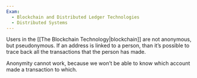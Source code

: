 ```yaml
---
Exam:
  - Blockchain and Distributed Ledger Technologies
  - Distributed Systems
---
```

Users in the [[The Blockchain Technology|blockchain]] are not anonymous, but pseudonymous. If an address is linked to a person, than it’s possible to trace back all the transactions that the person has made.

Anonymity cannot work, because we won’t be able to know which account made a transaction to which.
